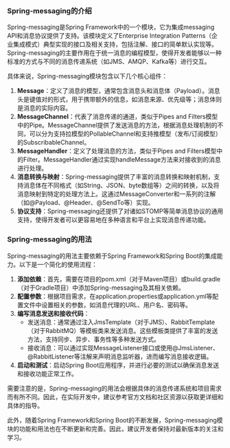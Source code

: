### Spring-messaging的介绍

Spring-messaging是Spring Framework中的一个模块，它为集成messaging API和消息协议提供了支持。该模块定义了Enterprise Integration Patterns（企业集成模式）典型实现的接口及相关支持，包括注解、接口的简单默认实现等。Spring-messaging的主要作用在于统一消息的编程模型，使得开发者能够以一种标准的方式与不同的消息传递系统（如JMS、AMQP、Kafka等）进行交互。

具体来说，Spring-messaging模块包含以下几个核心组件：

1. **Message**：定义了消息的模型，通常包含消息头和消息体（Payload）。消息头是键值对的形式，用于携带额外的信息，如消息来源、优先级等；消息体则是消息的实际内容。
2. **MessageChannel**：代表了消息传递的通道，类似于Pipes and Filters模型中的Pipe。MessageChannel提供了发送消息的方法，根据消息处理机制的不同，可以分为支持拉模型的PollableChannel和支持推模型（发布/订阅模型）的SubscribableChannel。
3. **MessageHandler**：定义了处理消息的方法，类似于Pipes and Filters模型中的Filter。MessageHandler通过实现handleMessage方法来对接收到的消息进行处理。
4. **消息转换与映射**：Spring-messaging提供了丰富的消息转换和映射机制，支持消息体在不同格式（如String、JSON、byte数组等）之间的转换，以及将消息映射到特定的处理方法上。这通过MessageConverter和一系列的注解（如@Payload、@Header、@SendTo等）实现。
5. **协议支持**：Spring-messaging还提供了对诸如STOMP等简单消息协议的通用支持，使得开发者可以更容易地在多种语言和平台上实现消息传递功能。

### Spring-messaging的用法

Spring-messaging的用法主要依赖于Spring Framework和Spring Boot的集成能力。以下是一个简化的使用流程：

1. **添加依赖**：首先，需要在项目的pom.xml（对于Maven项目）或build.gradle（对于Gradle项目）中添加Spring-messaging及其相关依赖。
2. **配置参数**：根据项目需求，在application.properties或application.yml等配置文件中设置相关的参数，如消息代理的URL、用户名、密码等。
3. **编写消息发送和接收代码**：
   - 发送消息：通常通过注入JmsTemplate（对于JMS）、RabbitTemplate（对于RabbitMQ）等模板类来发送消息。这些模板类提供了丰富的发送方法，支持同步、异步、事务性等多种发送方式。
   - 接收消息：可以通过实现MessageListener接口或使用@JmsListener、@RabbitListener等注解来声明消息监听器，进而编写消息接收逻辑。
4. **启动和测试**：启动Spring Boot应用程序，并进行必要的测试以确保消息发送和接收功能正常工作。

需要注意的是，Spring-messaging的用法会根据具体的消息传递系统和项目需求而有所不同。因此，在实际开发中，建议参考官方文档和社区资源以获取更详细和具体的指导。

此外，随着Spring Framework和Spring Boot的不断发展，Spring-messaging模块的功能和用法也在不断更新和完善。因此，建议开发者保持对最新版本的关注和学习。